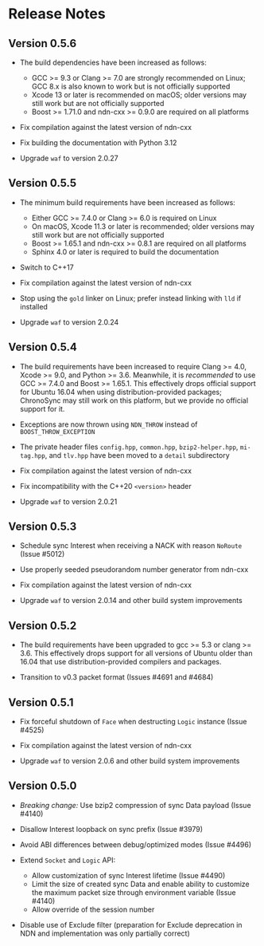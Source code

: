 # Release Notes

## Version 0.5.6

- The build dependencies have been increased as follows:

  - GCC >= 9.3 or Clang >= 7.0 are strongly recommended on Linux; GCC 8.x is also known
    to work but is not officially supported
  - Xcode 13 or later is recommended on macOS; older versions may still work but are not
    officially supported
  - Boost >= 1.71.0 and ndn-cxx >= 0.9.0 are required on all platforms

- Fix compilation against the latest version of ndn-cxx

- Fix building the documentation with Python 3.12

- Upgrade `waf` to version 2.0.27

## Version 0.5.5

- The minimum build requirements have been increased as follows:

  - Either GCC >= 7.4.0 or Clang >= 6.0 is required on Linux
  - On macOS, Xcode 11.3 or later is recommended; older versions may still work but are
    not officially supported
  - Boost >= 1.65.1 and ndn-cxx >= 0.8.1 are required on all platforms
  - Sphinx 4.0 or later is required to build the documentation

- Switch to C++17

- Fix compilation against the latest version of ndn-cxx

- Stop using the `gold` linker on Linux; prefer instead linking with `lld` if installed

- Upgrade `waf` to version 2.0.24

## Version 0.5.4

- The build requirements have been increased to require Clang >= 4.0, Xcode >= 9.0,
  and Python >= 3.6. Meanwhile, it is *recommended* to use GCC >= 7.4.0 and
  Boost >= 1.65.1. This effectively drops official support for Ubuntu 16.04 when
  using distribution-provided packages; ChronoSync may still work on this platform,
  but we provide no official support for it.

- Exceptions are now thrown using `NDN_THROW` instead of `BOOST_THROW_EXCEPTION`

- The private header files `config.hpp`, `common.hpp`, `bzip2-helper.hpp`,
  `mi-tag.hpp`, and `tlv.hpp` have been moved to a `detail` subdirectory

- Fix compilation against the latest version of ndn-cxx

- Fix incompatibility with the C++20 `<version>` header

- Upgrade `waf` to version 2.0.21

## Version 0.5.3

- Schedule sync Interest when receiving a NACK with reason `NoRoute` (Issue #5012)

- Use properly seeded pseudorandom number generator from ndn-cxx

- Fix compilation against the latest version of ndn-cxx

- Upgrade `waf` to version 2.0.14 and other build system improvements

## Version 0.5.2

- The build requirements have been upgraded to gcc >= 5.3 or clang >= 3.6.
  This effectively drops support for all versions of Ubuntu older
  than 16.04 that use distribution-provided compilers and packages.

- Transition to v0.3 packet format (Issues #4691 and #4684)

## Version 0.5.1

- Fix forceful shutdown of `Face` when destructing `Logic` instance (Issue #4525)

- Fix compilation against the latest version of ndn-cxx

- Upgrade `waf` to version 2.0.6 and other build system improvements

## Version 0.5.0

- *Breaking change:* Use bzip2 compression of sync Data payload (Issue #4140)

- Disallow Interest loopback on sync prefix (Issue #3979)

- Avoid ABI differences between debug/optimized modes (Issue #4496)

- Extend `Socket` and `Logic` API:

  - Allow customization of sync Interest lifetime (Issue #4490)
  - Limit the size of created sync Data and enable ability to customize
    the maximum packet size through environment variable (Issue #4140)
  - Allow override of the session number

- Disable use of Exclude filter (preparation for Exclude deprecation
  in NDN and implementation was only partially correct)
